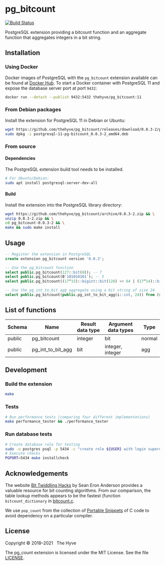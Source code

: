 # pg_bitcount
[![Build Status](https://travis-ci.org/thehyve/pg_bitcount.svg?branch=master)](https://travis-ci.org/thehyve/pg_bitcount/branches)

PostgreSQL extension providing a bitcount function and an aggregate function that aggregates integers in a bit string.


## Installation

### Using Docker

Docker images of PostgreSQL with the `pg_bitcount` extension available
can be found at [Docker Hub](https://hub.docker.com/r/thehyve/pg_bitcount).
To start a Docker container with PostgreSQL 11 and expose
the database server port at port `9432`:
```bash
docker run --detach --publish 9432:5432 thehyve/pg_bitcount:11
```

### From Debian packages

Install the extension for PostgreSQL 11 in Debian or Ubuntu:
```bash
wget https://github.com/thehyve/pg_bitcount/releases/download/0.0.3-2/postgresql-11-pg-bitcount_0.0.3-2_amd64.deb && \
sudo dpkg -i postgresql-11-pg-bitcount_0.0.3-2_amd64.deb
```

### From source

#### Dependencies

The PostgreSQL extension build tool needs to be installed.
```bash
# For Ubuntu/Debian:
sudo apt install postgresql-server-dev-all
```

#### Build

Install the extension into the PostgreSQL library directory:

```bash
wget https://github.com/thehyve/pg_bitcount/archive/0.0.3-2.zip && \
unzip 0.0.3-2.zip && \
cd pg_bitcount-0.0.3-2 && \
make && sudo make install
```


## Usage

```sql
-- Register the extension in PostgreSQL
create extension pg_bitcount version '0.0.3';

-- Use the pg_bitcount function
select public.pg_bitcount(127::bit(8)); -- 7
select public.pg_bitcount(B'101010101'); -- 5 
select public.pg_bitcount((17^15)::bigint::bit(128) << 64 | (17^14)::bigint::bit(128)); -- 58

-- Use the pg_int_to_bit_agg aggregate using a bit string of size 24
select public.pg_bitcount(public.pg_int_to_bit_agg(i::int, 24)) from (select generate_series(2, 8) as i) data; -- 7
```

## List of functions

 Schema |    Name           | Result data type | Argument data types |  Type  
--------|-------------------|------------------|---------------------|--------
 public | pg_bitcount       | integer          | bit                 | normal
 public | pg_int_to_bit_agg | bit              | integer, integer    | agg


## Development

### Build the extension

```bash
make
```

### Tests
```bash
# Run performance tests (comparing four different implementations)
make performance_tester && ./performance_tester
```

### Run database tests
```bash
# Create database role for testing
sudo -u postgres psql -p 5434 -c "create role ${USER} with login superuser" 
# Execute checks
PGPORT=5434 make installcheck
```


## Acknowledgements

The website [Bit Twiddling Hacks](http://graphics.stanford.edu/~seander/bithacks.html#CountBitsSetNaive)
by Sean Eron Anderson provides a valuable resource for bit counting algorithms.
From our comparison, the table lookup methods appears to be the fastest
(function `bitcount_dictionary` in [bitcount.c](src/bitcount.c).

We use `pop_count` from the collection of [Portable Snippets](https://github.com/nemequ/portable-snippets) of C code
to avoid dependency on a particular compiler.

 
## License

Copyright &copy; 2018&ndash;2021 &nbsp; The Hyve

The pg_count extension is licensed under the MIT License. See the file [LICENSE](LICENSE).
